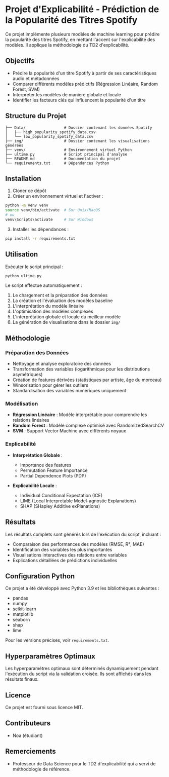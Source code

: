 # Projet d'Explicabilité - Prédiction de la Popularité des Titres Spotify

Ce projet implémente plusieurs modèles de machine learning pour prédire la popularité des titres Spotify, en mettant l'accent sur l'explicabilité des modèles. Il applique la méthodologie du TD2 d'explicabilité.

## Objectifs

- Prédire la popularité d'un titre Spotify à partir de ses caractéristiques audio et métadonnées
- Comparer différents modèles prédictifs (Régression Linéaire, Random Forest, SVM)
- Interpréter les modèles de manière globale et locale
- Identifier les facteurs clés qui influencent la popularité d'un titre

## Structure du Projet

```
├── Data/                 # Dossier contenant les données Spotify
│   ├── high_popularity_spotify_data.csv
│   └── low_popularity_spotify_data.csv
├── img/                  # Dossier contenant les visualisations générées
├── venv/                 # Environnement virtuel Python
├── ultime.py             # Script principal d'analyse
├── README.md             # Documentation du projet
└── requirements.txt      # Dépendances Python
```

## Installation

1. Cloner ce dépôt
2. Créer un environnement virtuel et l'activer :
```bash
python -m venv venv
source venv/bin/activate  # Sur Unix/MacOS
# ou
venv\Scripts\activate     # Sur Windows
```
3. Installer les dépendances :
```bash
pip install -r requirements.txt
```

## Utilisation

Exécuter le script principal :
```bash
python ultime.py
```

Le script effectue automatiquement :
1. Le chargement et la préparation des données
2. La création et l'évaluation des modèles baseline
3. L'interprétation du modèle linéaire
4. L'optimisation des modèles complexes
5. L'interprétation globale et locale du meilleur modèle
6. La génération de visualisations dans le dossier `img/`

## Méthodologie

### Préparation des Données

- Nettoyage et analyse exploratoire des données
- Transformation des variables (logarithmique pour les distributions asymétriques)
- Création de features dérivées (statistiques par artiste, âge du morceau)
- Winsorisation pour gérer les outliers
- Standardisation des variables numériques uniquement

### Modélisation

- **Régression Linéaire** : Modèle interprétable pour comprendre les relations linéaires
- **Random Forest** : Modèle complexe optimisé avec RandomizedSearchCV
- **SVM** : Support Vector Machine avec différents noyaux

### Explicabilité

- **Interprétation Globale** :
  - Importance des features
  - Permutation Feature Importance
  - Partial Dependence Plots (PDP)

- **Explicabilité Locale** :
  - Individual Conditional Expectation (ICE)
  - LIME (Local Interpretable Model-agnostic Explanations)
  - SHAP (SHapley Additive exPlanations)

## Résultats

Les résultats complets sont générés lors de l'exécution du script, incluant :
- Comparaison des performances des modèles (RMSE, R², MAE)
- Identification des variables les plus importantes
- Visualisations interactives des relations entre variables
- Explications détaillées de prédictions individuelles

## Configuration Python

Ce projet a été développé avec Python 3.9 et les bibliothèques suivantes :
- pandas
- numpy
- scikit-learn
- matplotlib
- seaborn
- shap
- lime

Pour les versions précises, voir `requirements.txt`.

## Hyperparamètres Optimaux

Les hyperparamètres optimaux sont déterminés dynamiquement pendant l'exécution du script via la validation croisée. Ils sont affichés dans les résultats finaux.

## Licence

Ce projet est fourni sous licence MIT.

## Contributeurs

- Noa (étudiant)

## Remerciements

- Professeur de Data Science pour le TD2 d'explicabilité qui a servi de méthodologie de référence.